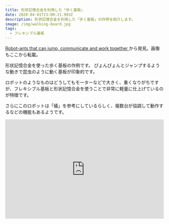 ```yaml
---
title: 形状記憶合金を利用した「歩く基板」
date: 2020-04-01T23:00:21.993Z
description: 形状記憶合金を利用した「歩く基板」の作例を紹介します。
image: /img/walking-board.jpg
tags:
  - フレキシブル基板
---
```

[Robot-ants that can jump, communicate and work together](https://actu.epfl.ch/news/robot-ants-that-can-jump-communicate-and-work-toge/)から発見。画像もここから転載。

形状記憶合金を使った歩く基板の作例です。
ぴょんぴょんとジャンプするような動きで昆虫のように動く基板が印象的です。

ロボットのようなものはどうしてもモーターなどで大きく、重くなりがちですが、フレキシブル基板と形状記憶合金を使うことで非常に軽量に仕上げているのが特徴です。

さらにこのロボットは「蟻」を参考にしているらしく、複数台が協調して動作するなどの機能もあるようです。

<iframe width="100%" height="315" src="https://www.youtube.com/embed/YGpBieCrKKQ" frameborder="0" allow="accelerometer; autoplay; encrypted-media; gyroscope; picture-in-picture" allowfullscreen></iframe>
